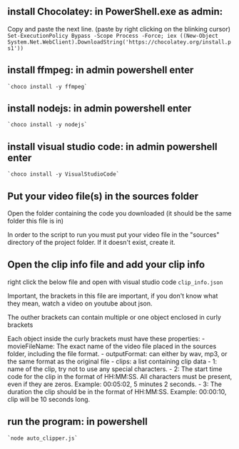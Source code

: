 ## install Chocolatey: in PowerShell.exe as admin:
Copy and paste the next line. (paste by right clicking on the blinking cursor)
	`Set-ExecutionPolicy Bypass -Scope Process -Force; iex ((New-Object System.Net.WebClient).DownloadString('https://chocolatey.org/install.ps1'))`

## install ffmpeg: in admin powershell enter
	`choco install -y ffmpeg`

## install nodejs: in admin powershell enter
	`choco install -y nodejs`

## install visual studio code: in admin powershell enter
	`choco install -y VisualStudioCode`


## Put your video file(s) in the sources folder
Open the folder containing the code you downloaded (it should be the same folder this file is in)

In order to the script to run you must put your video file in the "sources" directory of the project folder. If it doesn't exist, create it.

## Open the clip info file and add your clip info
right click the below file and open with visual studio code
	`clip_info.json`

Important, the brackets in this file are important, if you don't know what they mean, watch a video on youtube about json.

The outher brackets can contain multiple or one object enclosed in curly brackets

Each object inside the curly brackets must have these properties:
    - movieFileName: The exact name of the video file placed in the sources folder, including the file format.
    - outputFormat: can either by wav, mp3, or the same format as the original file
    - clips: a list containing clip data
        - 1: name of the clip, try not to use any special characters.
        - 2: The start time code for the clip in the format of HH:MM:SS. All characters must be present, even if they are zeros. Example: 00:05:02, 5 minutes 2 seconds.
        - 3: The duration the clip should be in the format of HH:MM:SS. Example: 00:00:10, clip will be 10 seconds long.

## run the program: in powershell
    `node auto_clipper.js`
